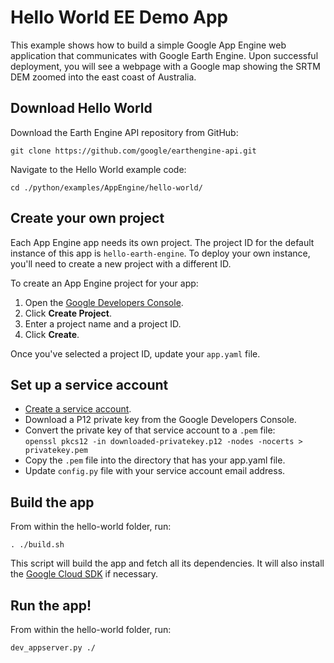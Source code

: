 Hello World EE Demo App
=======================

This example shows how to build a simple Google App Engine web application that
communicates with Google Earth Engine.  Upon successful deployment, you will see
a webpage with a Google map showing the SRTM DEM zoomed into the east coast of
Australia.

Download Hello World
--------------------

Download the Earth Engine API repository from GitHub:

    git clone https://github.com/google/earthengine-api.git

Navigate to the Hello World example code:

    cd ./python/examples/AppEngine/hello-world/


Create your own project
-----------------------

Each App Engine app needs its own project. The project ID for
the default instance of this app is `hello-earth-engine`. To deploy
your own instance, you'll need to create a new project with a
different ID.

To create an App Engine project for your app:

1. Open the [Google Developers Console](https://console.developers.google.com).
2. Click **Create Project**.
3. Enter a project name and a project ID.
4. Click **Create**.

Once you've selected a project ID, update your `app.yaml` file.


Set up a service account
------------------------

- [Create a service account](https://sites.google.com/site/earthengineapidocs/creating-oauth2-service-account).
- Download a P12 private key from the Google Developers Console.
- Convert the private key of that service account to a `.pem` file:  
  `openssl pkcs12 -in downloaded-privatekey.p12 -nodes -nocerts > privatekey.pem`
- Copy the `.pem` file into the directory that has your app.yaml file.
- Update `config.py` file with your service account email address.


Build the app
-------------

From within the hello-world folder, run:

    . ./build.sh

This script will build the app and fetch all its dependencies.  It will also
install the [Google Cloud SDK](https://cloud.google.com/sdk/) if necessary.


Run the app!
------------

From within the hello-world folder, run:

    dev_appserver.py ./

